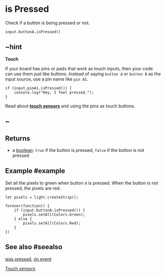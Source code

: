 # is Pressed

Check if a button is being pressed or not.

```sig
input.buttonA.isPressed()
```

## ~hint
**Touch**

If your board has pins or pads that work as touch inputs, then your code can use them just like buttons.
Instead of saying `button A` or `button B` as the input source, use a pin name like `pin A1`.

```block
if (input.pinA1.isPressed()) {
    console.log("Hey, I feel pressed.");
}
```
Read about [**touch sensors**](/reference/input/button/touch-sensors) and using the pins as touch buttons.
## ~

## Returns

* a [boolean](types/boolean): `true` if the button is pressed, `false` if the button is not pressed

## Example #example

Set all the pixels to green when button `A` is pressed. When the button is not pressed, the pixels are red.

```blocks
let pixels = light.createStrip();

forever(function() {
    if (input.buttonA.isPressed()) {
        pixels.setAll(Colors.Green);
    } else {
        pixels.setAll(Colors.Red);
    }
})
```

## See also #seealso

[was pressed](/reference/input/button/was-pressed),
[on event](/reference/input/button/on-event)

[Touch sensors](/reference/input/button/touch-sensors)